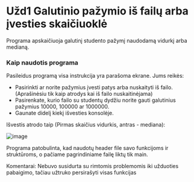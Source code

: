 # Užd1 Galutinio pažymio iš failų arba įvesties skaičiuoklė

Programa apskaičiuoja galutinį studento pažymį naudodamą vidurkį arba medianą.

### Kaip naudotis programa
Pasileidus programą visa instrukcija yra parašoma ekrane.
Jums reikės:
  * Pasirinkti ar norite pažymius įvesti patys arba nuskaityti iš failo. (Aprašinėsiu tik kaip atrodys kai iš failo nuskaitinėjama)
  * Pasirenkate, kurio failo su studentų dydžiu norite gauti galutinius pažymius 10000, 100000 ar 1000000.
  * Gaunate didelį kiekį išvesties konsolėje.

Išvestis atrodo taip (Pirmas skaičius vidurkis, antras - mediana):

![image](https://user-images.githubusercontent.com/69794082/134680213-418a7e4d-9cb3-4f0f-a8c1-3b1cf64173bd.png)

Programa patobulinta, kad naudotų header file savo funkcijoms ir struktūroms, o pačiame pagrindiniame failę liktų tik main.

Komentarai:
Nebuvo susidurta su rimtomis problemomis iki užduoties pabaigimo, tačiau užtruko persirašyti visas funkcijas
